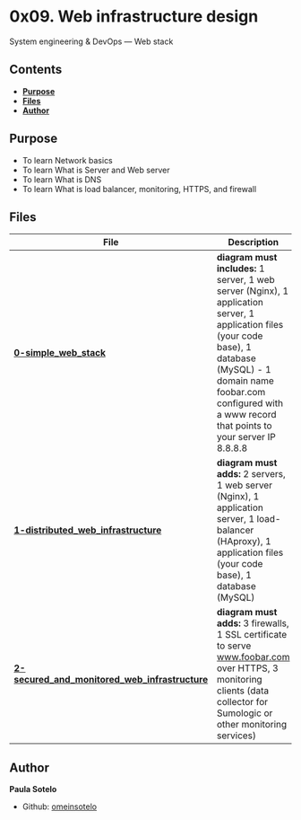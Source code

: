 # 0x09. Web infrastructure design
System engineering & DevOps ― Web stack
## Contents
- [**Purpose**]()
- [**Files**]()
- [**Author**]()

## Purpose
- To learn Network basics
- To learn What is Server and Web server
- To learn What is DNS
- To learn What is load balancer, monitoring, HTTPS, and firewall

## Files

| File | Description |
| ---- | ----------- |
| [**0-simple_web_stack**](https://github.com/omeinsotelo/holberton-system_engineering-devops/blob/master/0x09-web_infrastructure_design/0-simple_web_stack) | **diagram must includes:** 1 server, 1 web server (Nginx), 1 application server, 1 application files (your code base), 1 database (MySQL) - 1 domain name foobar.com configured with a www record that points to your server IP 8.8.8.8 |
| [**1-distributed_web_infrastructure**](https://github.com/omeinsotelo/holberton-system_engineering-devops/blob/master/0x09-web_infrastructure_design/1-distributed_web_infrastructure) | **diagram must adds:** 2 servers, 1 web server (Nginx), 1 application server, 1 load-balancer (HAproxy), 1 application files (your code base), 1 database (MySQL) |
| [**2-secured_and_monitored_web_infrastructure**](https://github.com/omeinsotelo/holberton-system_engineering-devops/blob/master/0x09-web_infrastructure_design/2-secured_and_monitored_web_infrastructure) | **diagram must adds:** 3 firewalls, 1 SSL certificate to serve www.foobar.com over HTTPS, 3 monitoring clients (data collector for Sumologic or other monitoring services) |


## Author

**Paula Sotelo**

- Github: [omeinsotelo]()
